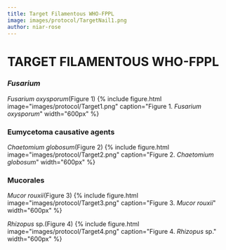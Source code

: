 ```yaml
---
title: Target Filamentous WHO-FPPL
image: images/protocol/TargetNail1.png
author: niar-rose
---
```

# TARGET FILAMENTOUS WHO-FPPL

### _Fusarium_
_Fusarium oxysporum_(Figure 1)
{%
  include figure.html
  image="images/protocol/Target1.png"
  caption="Figure 1. _Fusarium oxysporum_"
  width="600px"
%}

### Eumycetoma causative agents
_Chaetomium globosum_(Figure 2)
{%
  include figure.html
  image="images/protocol/Target2.png"
  caption="Figure 2. _Chaetomium globosum_"
  width="600px"
%}

### Mucorales
_Mucor rouxii_(Figure 3)
{%
  include figure.html
  image="images/protocol/Target3.png"
  caption="Figure 3. _Mucor rouxii_"
  width="600px"
%}

_Rhizopus_ sp.(Figure 4)
{%
  include figure.html
  image="images/protocol/Target4.png"
  caption="Figure 4. _Rhizopus_ sp."
  width="600px"
%}
